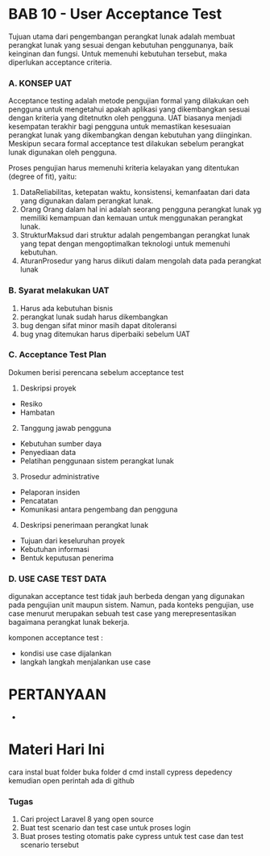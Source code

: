 # BAB 10 - User Acceptance Test

Tujuan utama dari pengembangan perangkat lunak adalah membuat perangkat lunak  yang sesuai dengan kebutuhan penggunanya, baik keinginan dan fungsi. 
Untuk  memenuhi kebutuhan tersebut, maka diperlukan acceptance criteria. 

### A. KONSEP UAT

Acceptance testing adalah metode pengujian formal yang dilakukan oeh pengguna untuk mengetahui apakah aplikasi yang dikembangkan sesuai dengan kriteria yang ditetnutkn oleh pengguna. 
UAT biasanya menjadi kesempatan terakhir bagi pengguna untuk memastikan kesesuaian perangkat lunak yang dikembangkan dengan kebutuhan yang diinginkan. 
Meskipun secara formal acceptance test dilakukan sebelum perangkat lunak digunakan  oleh pengguna.

Proses pengujian harus memenuhi kriteria kelayakan yang ditentukan (degree  of fit), yaitu:

1. DataReliabilitas, ketepatan waktu, konsistensi, kemanfaatan dari data yang digunakan dalam perangkat lunak.
2. Orang Orang dalam hal ini adalah seorang pengguna perangkat lunak yg memiliki kemampuan dan kemauan untuk menggunakan perangkat lunak.
3. StrukturMaksud dari struktur adalah pengembangan perangkat lunak yang tepat dengan mengoptimalkan teknologi untuk memenuhi kebutuhan.
4. AturanProsedur yang harus diikuti dalam mengolah data pada perangkat lunak

### B. Syarat melakukan UAT

1. Harus ada kebutuhan bisnis
2. perangkat lunak sudah harus dikembangkan
3. bug dengan sifat minor masih dapat ditoleransi
4. bug ynag ditemukan harus diperbaiki sebelum UAT

### C. Acceptance Test Plan

Dokumen berisi perencana sebelum acceptance test

1. Deskripsi proyek
- Resiko
- Hambatan
2. Tanggung jawab pengguna
- Kebutuhan sumber daya
- Penyediaan data
- Pelatihan penggunaan sistem perangkat lunak
3. Prosedur administrative
- Pelaporan insiden 
- Pencatatan 
- Komunikasi antara pengembang dan pengguna 
4. Deskripsi penerimaan perangkat lunak
- Tujuan dari keseluruhan proyek
- Kebutuhan informasi
- Bentuk keputusan penerima

### D. USE CASE TEST DATA

digunakan acceptance test tidak jauh berbeda dengan yang digunakan pada pengujian unit maupun sistem. Namun, pada konteks pengujian, use case menurut merupakan sebuah test case yang merepresentasikan bagaimana perangkat lunak bekerja.

komponen acceptance test :

- kondisi use case dijalankan
- langkah langkah menjalankan use case

# PERTANYAAN 
-
# Materi Hari Ini
cara instal
buat folder 
buka folder d cmd
install cypress depedency
kemudian open
perintah ada di github

### Tugas
1. Cari project Laravel 8 yang open source
2. Buat test scenario dan test case untuk proses login
3. Buat proses testing otomatis pake cypress untuk test case dan test scenario tersebut
